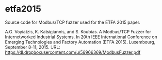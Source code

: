 # etfa2015
Source code for Modbus/TCP fuzzer used for the ETFA 2015 paper.

A.G. Voyiatzis, K. Katsigiannis, and S. Koubias.
A Modbus/TCP Fuzzer for Internetworked Industrial Systems.
In 20th IEEE International Conference on Emerging Technologies and Factory Automation (ETFA 2015).
Luxembourg, September 8-11, 2015.
URL: https://dl.dropboxusercontent.com/u/56966369/ModbusFuzzer.pdf
